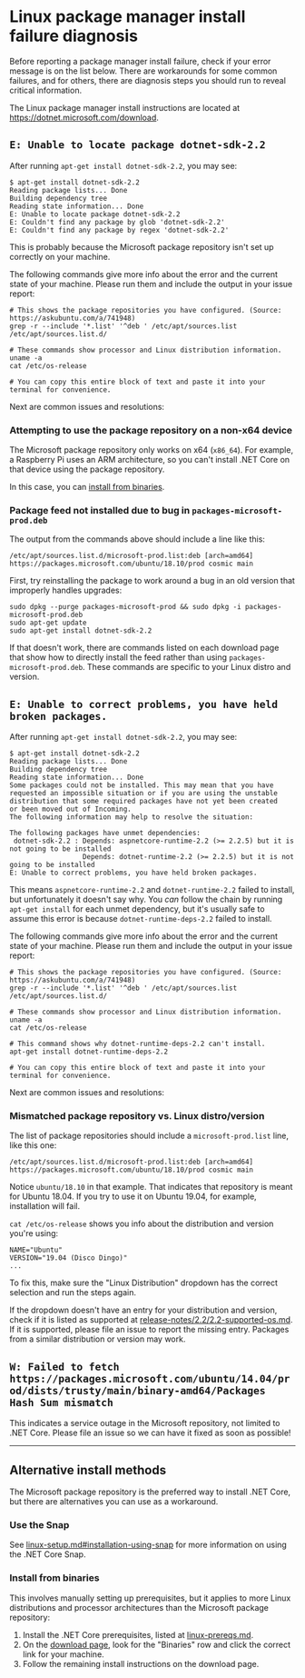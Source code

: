 # Linux package manager install failure diagnosis

Before reporting a package manager install failure, check if your error message is on the list below. There are workarounds for some common failures, and for others, there are diagnosis steps you should run to reveal critical information.

The Linux package manager install instructions are located at https://dotnet.microsoft.com/download.


## `E: Unable to locate package dotnet-sdk-2.2`

After running `apt-get install dotnet-sdk-2.2`, you may see:

```
$ apt-get install dotnet-sdk-2.2
Reading package lists... Done
Building dependency tree
Reading state information... Done
E: Unable to locate package dotnet-sdk-2.2
E: Couldn't find any package by glob 'dotnet-sdk-2.2'
E: Couldn't find any package by regex 'dotnet-sdk-2.2'
```

This is probably because the Microsoft package repository isn't set up correctly on your machine.

The following commands give more info about the error and the current state of your machine. Please run them and include the output in your issue report:

```
# This shows the package repositories you have configured. (Source: https://askubuntu.com/a/741948)
grep -r --include '*.list' '^deb ' /etc/apt/sources.list /etc/apt/sources.list.d/

# These commands show processor and Linux distribution information.
uname -a
cat /etc/os-release

# You can copy this entire block of text and paste it into your terminal for convenience.
```

Next are common issues and resolutions:

### Attempting to use the package repository on a non-x64 device
The Microsoft package repository only works on x64 (`x86_64`). For example, a Raspberry Pi uses an ARM architecture, so you can't install .NET Core on that device using the package repository.

In this case, you can [install from binaries](#install-from-binaries).

### Package feed not installed due to bug in `packages-microsoft-prod.deb`
The output from the commands above should include a line like this:

```
/etc/apt/sources.list.d/microsoft-prod.list:deb [arch=amd64] https://packages.microsoft.com/ubuntu/18.10/prod cosmic main
```

First, try reinstalling the package to work around a bug in an old version that improperly handles upgrades:

```
sudo dpkg --purge packages-microsoft-prod && sudo dpkg -i packages-microsoft-prod.deb
sudo apt-get update
sudo apt-get install dotnet-sdk-2.2
```

If that doesn't work, there are commands listed on each download page that show how to directly install the feed rather than using `packages-microsoft-prod.deb`. These commands are specific to your Linux distro and version.


## `E: Unable to correct problems, you have held broken packages.`

After running `apt-get install dotnet-sdk-2.2`, you may see:

```
$ apt-get install dotnet-sdk-2.2
Reading package lists... Done
Building dependency tree       
Reading state information... Done
Some packages could not be installed. This may mean that you have
requested an impossible situation or if you are using the unstable
distribution that some required packages have not yet been created
or been moved out of Incoming.
The following information may help to resolve the situation:

The following packages have unmet dependencies:
 dotnet-sdk-2.2 : Depends: aspnetcore-runtime-2.2 (>= 2.2.5) but it is not going to be installed
                  Depends: dotnet-runtime-2.2 (>= 2.2.5) but it is not going to be installed
E: Unable to correct problems, you have held broken packages.
```

This means `aspnetcore-runtime-2.2` and `dotnet-runtime-2.2` failed to install, but unfortunately it doesn't say why. You *can* follow the chain by running `apt-get install` for each unmet dependency, but it's usually safe to assume this error is because `dotnet-runtime-deps-2.2` failed to install.

The following commands give more info about the error and the current state of your machine. Please run them and include the output in your issue report:

```
# This shows the package repositories you have configured. (Source: https://askubuntu.com/a/741948)
grep -r --include '*.list' '^deb ' /etc/apt/sources.list /etc/apt/sources.list.d/

# These commands show processor and Linux distribution information.
uname -a
cat /etc/os-release

# This command shows why dotnet-runtime-deps-2.2 can't install.
apt-get install dotnet-runtime-deps-2.2

# You can copy this entire block of text and paste it into your terminal for convenience.
```

Next are common issues and resolutions:

### Mismatched package repository vs. Linux distro/version
The list of package repositories should include a `microsoft-prod.list` line, like this one:

```
/etc/apt/sources.list.d/microsoft-prod.list:deb [arch=amd64] https://packages.microsoft.com/ubuntu/18.10/prod cosmic main
```

Notice `ubuntu/18.10` in that example. That indicates that repository is meant for Ubuntu 18.04. If you try to use it on Ubuntu 19.04, for example, installation will fail.

`cat /etc/os-release` shows you info about the distribution and version you're using:

```
NAME="Ubuntu"
VERSION="19.04 (Disco Dingo)"
...
```

To fix this, make sure the "Linux Distribution" dropdown has the correct selection and run the steps again.

If the dropdown doesn't have an entry for your distribution and version, check if it is listed as supported at [release-notes/2.2/2.2-supported-os.md](../release-notes/2.2/2.2-supported-os.md). If it is supported, please file an issue to report the missing entry. Packages from a similar distribution or version may work.


## `W: Failed to fetch https://packages.microsoft.com/ubuntu/14.04/prod/dists/trusty/main/binary-amd64/Packages Hash Sum mismatch`

This indicates a service outage in the Microsoft repository, not limited to .NET Core. Please file an issue so we can have it fixed as soon as possible!

---


## Alternative install methods

The Microsoft package repository is the preferred way to install .NET Core, but there are alternatives you can use as a workaround.

### Use the Snap
See [linux-setup.md#installation-using-snap](linux-setup.md#installation-using-snap) for more information on using the .NET Core Snap.

### Install from binaries
This involves manually setting up prerequisites, but it applies to more Linux distributions and processor architectures than the Microsoft package repository:

1. Install the .NET Core prerequisites, listed at [linux-prereqs.md](linux-prereqs.md).
2. On the [download page](https://dotnet.microsoft.com/download), look for the "Binaries" row and click the correct link for your machine.
3. Follow the remaining install instructions on the download page.
